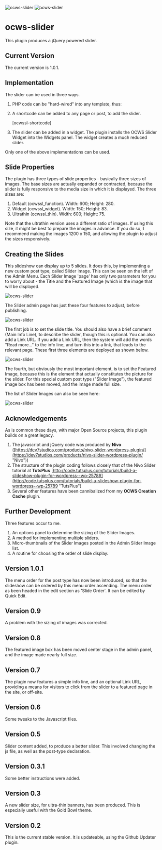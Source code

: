 ![ocws-slider](./images/castlelogo80x80.png) ![ocws-slider](./images/palmtree80x80.png)

# ocws-slider
This plugin produces a jQuery powered slider.

## Current Version
The current version is 1.0.1.

## Implementation
The slider can be used in three ways.

1. PHP code can be "hard-wired" into any template, thus:

	<?php echo ocwssl_function(); ?>

2. A shortcode can be added to any page or post, to add the slider.

	[ocwssl-shortcode]

3. The slider can be added in a widget. The plugin installs the OCWS Slider Widget into the Widgets panel. The widget creates a much reduced slider.

Only one of the above implementations can be used.

## Slide Properties
The plugin has three types of slide properties - basically three sizes of images. The base sizes are actually expanded or contracted, because the slider is fully responsive to the media size in which it is displayed. The three sizes are:

1. Default (ocwssl_function). Width: 600; Height: 280.
2. Widget (ocwssl_widget). Width: 150; Height: 83.
3. Ultrathin (ocwssl_thin). Width: 600; Height: 75.

Note that the ultrathin version uses a different ratio of images. If using this size, it might be best to prepare the images in advance. If you do so, I recommend making the images 1200 x 150, and allowing the plugin to adjust the sizes responsively.

## Creating the Slides
This slideshow can display up to 5 slides. It does this, by implementing a new custom post type, called Slider Image. This can be seen on the left of the Admin Menu. Each Slider Image 'page' has only two parameters for you to worry about - the Title and the Featured Image (which is the image that will be displayed.

![ocws-slider](./images/scrnsht1.png)

The Slider admin page has just these four features to adjust, before publishing.

![ocws-slider](./images/slider_plugin_ss4.png)

The first job is to set the slide title. You should also have a brief comment (Main Info Line), to describe the slider, though this is optional. You can also add a Link URL. If you add a Link URL, then the system will add the words "Read more..." to the info line, and turn this into a link, that leads to the relevant page. These first three elements are deployed as shown below.

![ocws-slider](./images/slider_plugin_ss2.png)

The fourth, but obviously the most important element, is to set the Featured Image, because this is the element that actually constitutes the picture for the slider. For this special custom post type ("Slider Image"), the featured image box has been moved, and the image made full size.

The list of Slider Images can also be seen here:

![ocws-slider](./images/scrnsht3.png)

## Acknowledgements
As is common these days, with major Open Source projects, this plugin builds on a great legacy.

1. The javascript and jQuery code was produced by **Nivo** ([https://dev7studios.com/products/nivo-slider-wordpress-plugin/](https://dev7studios.com/products/nivo-slider-wordpress-plugin/ "Nivo"))
2. The structure of the plugin coding follows closely that of the Nivo Slider tutorial at **TutsPlus** [http://code.tutsplus.com/tutorials/build-a-slideshow-plugin-for-wordpress--wp-25789](http://code.tutsplus.com/tutorials/build-a-slideshow-plugin-for-wordpress--wp-25789 "TutsPlus")
3. Several other features have been cannibalized from my **OCWS Creation Cache** plugin.

## Further Development
Three features occur to me.

1. An options panel to determine the sizing of the Slider Images.
2. A method for implementing multiple sliders.
3. Micro-thumbnails of the Slider Images posted in the Admin Slider Image list.
4. A routine for choosing the order of slide display.

## Version 1.0.1
The menu order for the post type has now been introduced, so that the slideshow can be ordered by this menu order ascending. The menu order as been headed in the edit section as 'Slide Order'. It can be edited by Quick Edit.

## Version 0.9
A problem with the sizing of images was corrected.

## Version 0.8
The featured image box has been moved center stage in the admin panel, and the image made nearly full size. 

## Version 0.7
The plugin now features a simple info line, and an optional Link URL, providing a means for visitors to click from the slider to a featured page in the site, or off-site.

## Version 0.6
Some tweaks to the Javascript files.

## Version 0.5
Slider content added, to produce a better slider. This involved changing the js file, as well as the post-type declaration.

## Version 0.3.1
Some better instructions were added.

## Version 0.3
A new slider size, for ultra-thin banners, has been produced. This is especially useful with the Gold Bowl theme.

## Version 0.2
This is the current stable version. It is updateable, using the Github Updater plugin.
